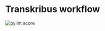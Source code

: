 Transkribus workflow
====================
![pylint score](https://mperlet.github.io/pybadge/badges/9.17.svg)
